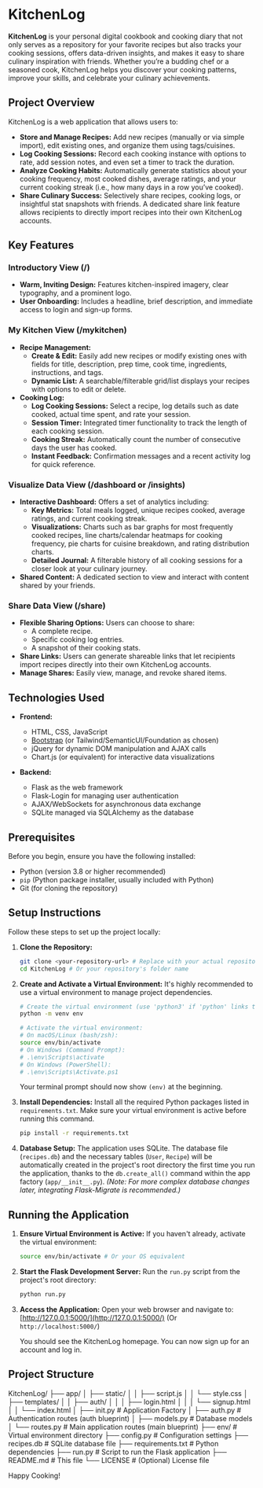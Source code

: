 # KitchenLog

**KitchenLog** is your personal digital cookbook and cooking diary that not only serves as a repository for your favorite recipes but also tracks your cooking sessions, offers data-driven insights, and makes it easy to share culinary inspiration with friends. Whether you’re a budding chef or a seasoned cook, KitchenLog helps you discover your cooking patterns, improve your skills, and celebrate your culinary achievements.

## Project Overview

KitchenLog is a web application that allows users to:
- **Store and Manage Recipes:** Add new recipes (manually or via simple import), edit existing ones, and organize them using tags/cuisines.
- **Log Cooking Sessions:** Record each cooking instance with options to rate, add session notes, and even set a timer to track the duration.
- **Analyze Cooking Habits:** Automatically generate statistics about your cooking frequency, most cooked dishes, average ratings, and your current cooking streak (i.e., how many days in a row you’ve cooked).
- **Share Culinary Success:** Selectively share recipes, cooking logs, or insightful stat snapshots with friends. A dedicated share link feature allows recipients to directly import recipes into their own KitchenLog accounts.

## Key Features

### Introductory View (/)
- **Warm, Inviting Design:** Features kitchen-inspired imagery, clear typography, and a prominent logo.
- **User Onboarding:** Includes a headline, brief description, and immediate access to login and sign-up forms.

### My Kitchen View (/mykitchen)
- **Recipe Management:**
  - **Create & Edit:** Easily add new recipes or modify existing ones with fields for title, description, prep time, cook time, ingredients, instructions, and tags.
  - **Dynamic List:** A searchable/filterable grid/list displays your recipes with options to edit or delete.
- **Cooking Log:**
  - **Log Cooking Sessions:** Select a recipe, log details such as date cooked, actual time spent, and rate your session.
  - **Session Timer:** Integrated timer functionality to track the length of each cooking session.
  - **Cooking Streak:** Automatically count the number of consecutive days the user has cooked.
  - **Instant Feedback:** Confirmation messages and a recent activity log for quick reference.

### Visualize Data View (/dashboard or /insights)
- **Interactive Dashboard:** Offers a set of analytics including:
  - **Key Metrics:** Total meals logged, unique recipes cooked, average ratings, and current cooking streak.
  - **Visualizations:** Charts such as bar graphs for most frequently cooked recipes, line charts/calendar heatmaps for cooking frequency, pie charts for cuisine breakdown, and rating distribution charts.
  - **Detailed Journal:** A filterable history of all cooking sessions for a closer look at your culinary journey.
- **Shared Content:** A dedicated section to view and interact with content shared by your friends.

### Share Data View (/share)
- **Flexible Sharing Options:** Users can choose to share:
  - A complete recipe.
  - Specific cooking log entries.
  - A snapshot of their cooking stats.
- **Share Links:** Users can generate shareable links that let recipients import recipes directly into their own KitchenLog accounts.
- **Manage Shares:** Easily view, manage, and revoke shared items.

## Technologies Used

- **Frontend:**
  - HTML, CSS, JavaScript
  - [Bootstrap](https://getbootstrap.com/) (or Tailwind/SemanticUI/Foundation as chosen)
  - jQuery for dynamic DOM manipulation and AJAX calls
  - Chart.js (or equivalent) for interactive data visualizations

- **Backend:**
  - Flask as the web framework
  - Flask-Login for managing user authentication
  - AJAX/WebSockets for asynchronous data exchange
  - SQLite managed via SQLAlchemy as the database
 
## Prerequisites

Before you begin, ensure you have the following installed:
- Python (version 3.8 or higher recommended)
- `pip` (Python package installer, usually included with Python)
- Git (for cloning the repository)

## Setup Instructions

Follow these steps to set up the project locally:

1.  **Clone the Repository:**
    ```bash
    git clone <your-repository-url> # Replace with your actual repository URL
    cd KitchenLog # Or your repository's folder name
    ```

2.  **Create and Activate a Virtual Environment:**
    It's highly recommended to use a virtual environment to manage project dependencies.

    ```bash
    # Create the virtual environment (use 'python3' if 'python' links to Python 2)
    python -m venv env

    # Activate the virtual environment:
    # On macOS/Linux (bash/zsh):
    source env/bin/activate
    # On Windows (Command Prompt):
    # .\env\Scripts\activate
    # On Windows (PowerShell):
    # .\env\Scripts\Activate.ps1
    ```
    Your terminal prompt should now show `(env)` at the beginning.

3.  **Install Dependencies:**
    Install all the required Python packages listed in `requirements.txt`. Make sure your virtual environment is active before running this command.
    ```bash
    pip install -r requirements.txt
    ```

4.  **Database Setup:**
    The application uses SQLite. The database file (`recipes.db`) and the necessary tables (`User`, `Recipe`) will be automatically created in the project's root directory the first time you run the application, thanks to the `db.create_all()` command within the app factory (`app/__init__.py`).
    *(Note: For more complex database changes later, integrating Flask-Migrate is recommended.)*

## Running the Application

1.  **Ensure Virtual Environment is Active:**
    If you haven't already, activate the virtual environment:
    ```bash
    source env/bin/activate # Or your OS equivalent
    ```

2.  **Start the Flask Development Server:**
    Run the `run.py` script from the project's root directory:
    ```bash
    python run.py
    ```

3.  **Access the Application:**
    Open your web browser and navigate to:
    [http://127.0.0.1:5000/](http://127.0.0.1:5000/)
    (Or `http://localhost:5000/`)

    You should see the KitchenLog homepage. You can now sign up for an account and log in.
## Project Structure
KitchenLog/
├── app/
│ ├── static/
│ │ ├── script.js
│ │ └── style.css
│ ├── templates/
│ │ ├── auth/
│ │ │ ├── login.html
│ │ │ └── signup.html
│ │ └── index.html
│ ├── init.py # Application Factory
│ ├── auth.py # Authentication routes (auth blueprint)
│ ├── models.py # Database models
│ └── routes.py # Main application routes (main blueprint)
├── env/ # Virtual environment directory
├── config.py # Configuration settings
├── recipes.db # SQLite database file
├── requirements.txt # Python dependencies
├── run.py # Script to run the Flask application
├── README.md # This file
└── LICENSE # (Optional) License file

Happy Cooking!
